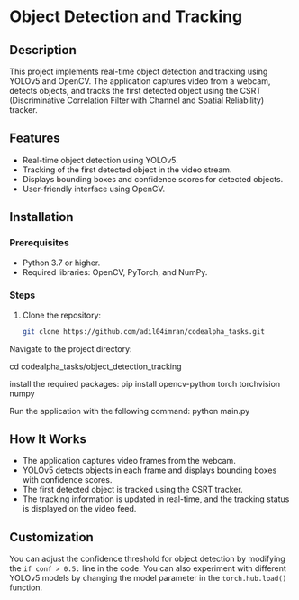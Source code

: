 # Object Detection and Tracking

## Description
This project implements real-time object detection and tracking using YOLOv5 and OpenCV. The application captures video from a webcam, detects objects, and tracks the first detected object using the CSRT (Discriminative Correlation Filter with Channel and Spatial Reliability) tracker.

## Features
- Real-time object detection using YOLOv5.
- Tracking of the first detected object in the video stream.
- Displays bounding boxes and confidence scores for detected objects.
- User-friendly interface using OpenCV.

## Installation

### Prerequisites
- Python 3.7 or higher.
- Required libraries: OpenCV, PyTorch, and NumPy.

### Steps
1. Clone the repository:
   ```bash
   git clone https://github.com/adil04imran/codealpha_tasks.git

Navigate to the project directory:

cd codealpha_tasks/object_detection_tracking

install the required packages:
pip install opencv-python torch torchvision numpy

Run the application with the following command:
python main.py

## How It Works
- The application captures video frames from the webcam.
- YOLOv5 detects objects in each frame and displays bounding boxes with confidence scores.
- The first detected object is tracked using the CSRT tracker.
- The tracking information is updated in real-time, and the tracking status is displayed on the video feed.

## Customization
You can adjust the confidence threshold for object detection by modifying the `if conf > 0.5:` line in the code. You can also experiment with different YOLOv5 models by changing the model parameter in the `torch.hub.load()` function.
